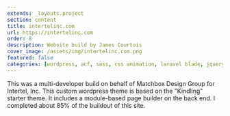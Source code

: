 ```yaml
---
extends: _layouts.project
section: content
title: intertelinc.com
url: https://intertelinc.com
order: 8
description: Website build by James Courtois
cover_image: /assets/img/intertelinc.com.png
featured: false
categories: [wordpress, acf, sass, css animation, laravel blade, jquery, nodejs]
---
```


This was a multi-developer build on behalf of Matchbox Design Group for Intertel, Inc. This custom wordpress theme is based on the "Kindling" starter theme. It includes a module-based page builder on the back end. I completed about 85% of the buildout of this site.